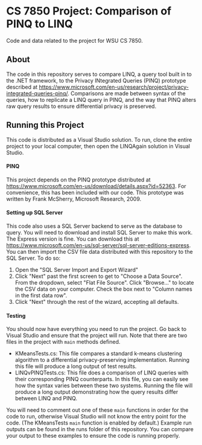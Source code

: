 # CS 7850 Project: Comparison of PINQ to LINQ
Code and data related to the project for WSU CS 7850.

## About
The code in this repository serves to compare LINQ, a query tool built in to the .NET framework, to the Privacy INtegrated Queries (PINQ) prototype described at https://www.microsoft.com/en-us/research/project/privacy-integrated-queries-pinq/. Comparisons are made between syntax of the queries, how to replicate a LINQ query in PINQ, and the way that PINQ alters raw query results to ensure differential privacy is preserved.

## Running this Project
This code is distributed as a Visual Studio solution. To run, clone the entire project to your local computer, then open the LINQAgain solution in Visual Studio.

#### PINQ
This project depends on the PINQ prototype distributed at https://www.microsoft.com/en-us/download/details.aspx?id=52363. For convenience, this has been included with our code. This prototype was written by Frank McSherry, Microsoft Research, 2009.

#### Setting up SQL Server
This code also uses a SQL Server backend to serve as the database to query. You will need to download and install SQL Server to make this work. The Express version is fine. You can download this at https://www.microsoft.com/en-us/sql-server/sql-server-editions-express. You can then import the CSV file data distributed with this repository to the SQL Server. To do so:
1. Open the "SQL Server Import and Export Wizard"
2. Click "Next" past the first screen to get to "Choose a Data Source". From the dropdown, select "Flat File Source". Click "Browse..." to locate the CSV data on your computer. Check the box next to "Column names in the first data row".
3. Click "Next" through the rest of the wizard, accepting all defaults.

#### Testing
You should now have everything you need to run the project. Go back to Visual Studio and ensure that the project will run. Note that there are two files in the project with `main` methods defined.
* KMeansTests.cs: This file compares a standard k-means clustering algorithm to a differential privacy-preserving implementation. Running this file will produce a long output of test results.
* LINQvPINQTests.cs: This file does a comparison of LINQ queries with their corresponding PINQ counterparts. In this file, you can easily see how the syntax varies between these two systems. Running the file will produce a long output demonstrating how the query results differ between LINQ and PINQ.

You will need to comment out one of these `main` functions in order for the code to run, otherwise Visual Studio will not know the entry point for the code. (The KMeansTests `main` function is enabled by default.) Example run outputs can be found in the runs folder of this repository. You can compare your output to these examples to ensure the code is running properly.
